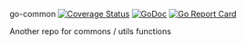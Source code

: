go-common [![Coverage Status](https://coveralls.io/repos/github/jeromedoucet/go-common/badge.svg?branch=master)](https://coveralls.io/github/jeromedoucet/go-common?branch=master) [![GoDoc](https://godoc.org/github.com/jeromedoucet/go-common?status.svg)](https://godoc.org/github.com/jeromedoucet/go-common) 
[![Go Report Card](https://goreportcard.com/badge/github.com/jeromedoucet/go-common)](https://goreportcard.com/report/github.com/jeromedoucet/go-common)

Another repo for commons / utils functions
